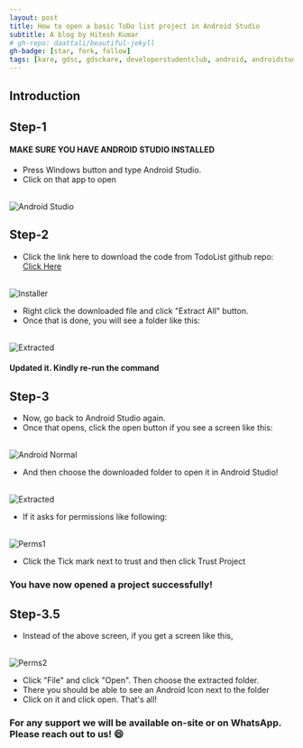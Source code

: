 ```yaml
---
layout: post
title: How to open a basic ToDo list project in Android Studio
subtitle: A blog by Hitesh Kumar
# gh-repo: daattali/beautiful-jekyll
gh-badge: [star, fork, follow]
tags: [kare, gdsc, gdsckare, developerstudentclub, android, androidstudio, androidstudioinstall]
---
```


## Introduction

<!-- Generally, it is a bit difficult to install Android Studio. So, I've created a script to automate the process! -->
<!-- ### Do note that this requires active internet connection and atleast 1.5GB of data -->
## Step-1
#### MAKE SURE YOU HAVE ANDROID STUDIO INSTALLED
- Press Windows button and type Android Studio.
- Click on that app to open
<div class="text-center">
  <br/>
  <img src="https://i.imgur.com/0bTUAz4.png" alt="Android Studio" />
</div>


## Step-2
- Click the link here to download the code from TodoList github repo: [Click Here](https://codeload.github.com/StarkDroid/JetpackTodoSample/zip/refs/heads/master)

<div class="text-center">
  <br/>
  <img src="https://i.imgur.com/c4Mjpul.png" alt="Installer" />
</div>

- Right click the downloaded file and click "Extract All" button.
- Once that is done, you will see a folder like this:
<div class="text-center">
  <br/>
  <img src="https://i.imgur.com/tk7OMdR.png" alt="Extracted" />
</div>


#### Updated it. Kindly re-run the command

## Step-3

- Now, go back to Android Studio again.
- Once that opens, click the open button if you see a screen like this:

<div class="text-center">
  <br/>
  <img src="https://i.imgur.com/VS2i2lx.png" alt="Android Normal" />
</div>

- And then choose the downloaded folder to open it in Android Studio!

<div class="text-center">
  <br/>
  <img src="https://i.imgur.com/lsi86Y5.png" alt="Extracted" />
</div>

- If it asks for permissions like following:

<div class="text-center">
  <br/>
  <img src="https://i.imgur.com/LjG0G20.png" alt="Perms1" />
</div>

- Click the Tick mark next to trust and then click Trust Project

### You have now opened a project successfully!


## Step-3.5
- Instead of the above screen, if you get a screen like this, 

<div class="text-center">
  <br/>
  <img src="https://i.imgur.com/fZMvVT9.png" alt="Perms2" />
</div>

- Click "File" and click "Open". Then choose the extracted folder. 
- There you should be able to see an Android Icon next to the folder
- Click on it and click open. That's all!


### For any support we will be available on-site or on WhatsApp. Please reach out to us! 😄
